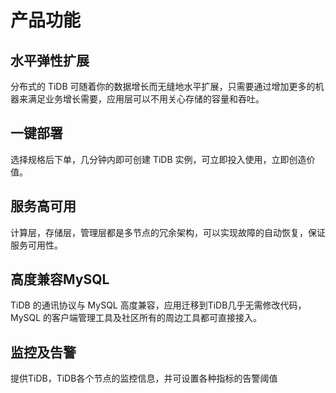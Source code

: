 # 产品功能

## 水平弹性扩展
分布式的 TiDB 可随着你的数据增长而无缝地水平扩展，只需要通过增加更多的机器来满足业务增长需要，应用层可以不用关心存储的容量和吞吐。 

## 一键部署
选择规格后下单，几分钟内即可创建 TiDB 实例，可立即投入使用，立即创造价值。

## 服务高可用
计算层，存储层，管理层都是多节点的冗余架构，可以实现故障的自动恢复，保证服务可用性。

## 高度兼容MySQL
TiDB 的通讯协议与 MySQL 高度兼容，应用迁移到TiDB几乎无需修改代码，MySQL 的客户端管理工具及社区所有的周边工具都可直接接入。

## 监控及告警
提供TiDB，TiDB各个节点的监控信息，并可设置各种指标的告警阈值


